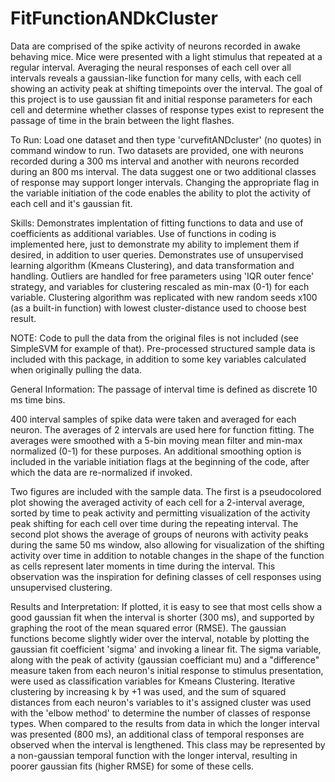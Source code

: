 # FitFunctionANDkCluster
Data are comprised of the spike activity of neurons recorded in awake behaving mice. Mice were presented with a light stimulus that repeated at a regular interval. Averaging the neural responses of each cell over all intervals reveals a gaussian-like function for many cells, with each cell showing an activity peak at shifting timepoints over the interval. The goal of this project is to use gaussian fit and initial response parameters for each cell and determine whether classes of response types exist to represent the passage of time in the brain between the light flashes. 

To Run:
Load one dataset and then type 'curvefitANDcluster' (no quotes) in command window to run.
Two datasets are provided, one with neurons recorded during a 300 ms interval and another with neurons recorded during an 800 ms interval. The data suggest one or two additional classes of response may support longer intervals.
Changing the appropriate flag in the variable initiation of the code enables the ability to plot the activity of each cell and it's gaussian fit.

Skills: 
Demonstrates implentation of fitting functions to data and use of coefficients as additional variables. Use of functions in coding is implemented here, just to demonstrate my ability to implement them if desired, in addition to user queries. Demonstrates use of unsupervised learning algorithm (Kmeans Clustering), and data transformation and handling. Outliers are handled for free parameters using 'IQR outer fence' strategy, and variables for clustering rescaled as min-max (0-1) for each variable. Clustering algorithm was replicated with new random seeds x100 (as a built-in function) with lowest cluster-distance used to choose best result.

NOTE: Code to pull the data from the original files is not included (see SimpleSVM for example of that). Pre-processed structured sample data is included with this package, in addition to some key variables calculated when originally pulling the data. 

General Information:
The passage of interval time is defined as discrete 10 ms time bins.

400 interval samples of spike data were taken and averaged for each neuron. The averages of 2 intervals are used here for function fitting. The averages were smoothed with a 5-bin moving mean filter and min-max normalized (0-1) for these purposes. An additional smoothing option is included in the variable initiation flags at the beginning of the code, after which the data are re-normalized if invoked.

Two figures are included with the sample data. The first is a pseudocolored plot showing the averaged activity of each cell for a 2-interval average, sorted by time to peak activity and permitting visualization of the activity peak shifting for each cell over time during the repeating interval. The second plot shows the average of groups of neurons with activity peaks during the same 50 ms window, also allowing for visualization of the shifting activity over time in addition to notable changes in the shape of the function as cells represent later moments in time during the interval. This observation was the inspiration for defining classes of cell responses using unsupervised clustering. 

Results and Interpretation:
If plotted, it is easy to see that most cells show a good gaussian fit when the interval is shorter (300 ms), and supported by graphing the root of the mean squared error (RMSE). The gaussian functions become slightly wider over the interval, notable by plotting the gaussian fit coefficient 'sigma' and invoking a linear fit. The sigma variable, along with the peak of activity (gaussian coefficiant mu) and a "difference" measure taken from each neuron's initial response to stimulus presentation, were used as classification variables for Kmeans Clustering. Iterative clustering by increasing k by +1 was used, and the sum of squared distances from each neuron's variables to it's assigned cluster was used with the 'elbow method' to determine the number of classes of response types. When compared to the results from data in which the longer interval was presented (800 ms), an additional class of temporal responses are observed when the interval is lengthened. This class may be represented by a non-gaussian temporal function with the longer interval, resulting in poorer gaussian fits (higher RMSE) for some of these cells.
 
 
 
 
